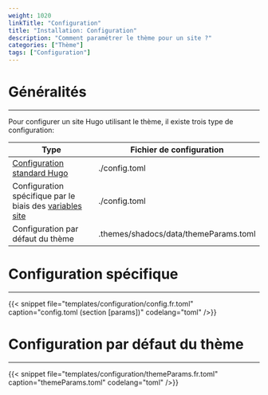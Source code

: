 ```yaml
---
weight: 1020
linkTitle: "Configuration"
title: "Installation: Configuration"
description: "Comment paramétrer le thème pour un site ?"
categories: ["Thème"]
tags: ["Configuration"]
---
```


# Généralités
---

Pour configurer un site Hugo utilisant le thème, il existe trois type de configuration:

| Type | Fichier de configuration |
| ---- | ------------------------ |
| [Configuration standard Hugo](https://gohugo.io/getting-started/configuration/) | ./config.toml |
| Configuration spécifique par le biais des [variables site](https://gohugo.io/variables/site/) | ./config.toml |
| Configuration par défaut du thème | .themes/shadocs/data/themeParams.toml |

# Configuration spécifique
---

{{< snippet
    file="templates/configuration/config.fr.toml"
    caption="config.toml (section [params])"
    codelang="toml"
/>}}

# Configuration par défaut du thème
---

{{< snippet
    file="templates/configuration/themeParams.fr.toml"
    caption="themeParams.toml"
    codelang="toml"
/>}}
